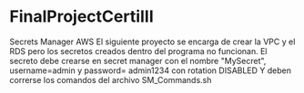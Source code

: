 # FinalProjectCertiIII
Secrets Manager AWS
El siguiente proyecto se encarga de crear la VPC y el RDS pero los secretos creados dentro del programa no funcionan.
El secreto debe crearse en secret manager con el nombre "MySecret", username=admin y password= admin1234 con rotation DISABLED
Y deben correrse los comandos del archivo SM_Commands.sh 
